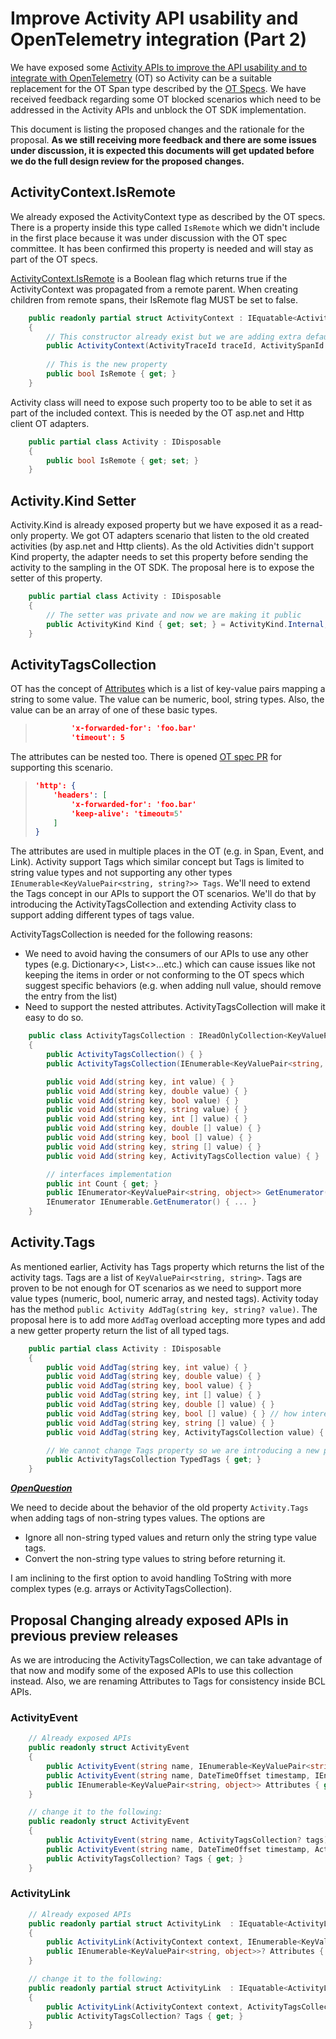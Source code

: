 # Improve Activity API usability and OpenTelemetry integration (Part 2)

We have exposed some [Activity APIs to improve the API usability and to integrate with OpenTelemetry](https://github.com/dotnet/designs/pull/98) (OT) so Activity can be a suitable replacement for the OT Span type described by the [OT Specs](https://github.com/open-telemetry/opentelemetry-specification/blob/master/specification/trace/api.md#span). We have received feedback regarding some OT blocked scenarios which need to be addressed in the Activity APIs and unblock the OT SDK implementation.

This document is listing the proposed changes and the rationale for the proposal. **As we still receiving more feedback and there are some issues under discussion, it is expected this documents will get updated before we do the full design review for the proposed changes.**

## ActivityContext.IsRemote

We already exposed the ActivityContext type as described by the OT specs. There is a property inside this type called `IsRemote` which we didn't include in the first place because it was under discussion with the OT spec committee. It has been confirmed this property is needed and will stay as part of the OT specs.

[ActivityContext.IsRemote](https://github.com/open-telemetry/opentelemetry-specification/blob/master/specification/trace/api.md#spancontext) is a Boolean flag which returns true if the ActivityContext was propagated from a remote parent. When creating children from remote spans, their IsRemote flag MUST be set to false.

```c#
    public readonly partial struct ActivityContext : IEquatable<ActivityContext>
    {
        // This constructor already exist but we are adding extra defaulted parameter for isRemote.
        public ActivityContext(ActivityTraceId traceId, ActivitySpanId spanId, ActivityTraceFlags traceFlags, string? traceState = null, isRemote = false) {...}
    
        // This is the new property 
        public bool IsRemote { get; }
    }
```

Activity class will need to expose such property too to be able to set it as part of the included context. This is needed by the OT asp.net and Http client OT adapters.

```c#
    public partial class Activity : IDisposable
    {
        public bool IsRemote { get; set; }
    }
```

## Activity.Kind Setter

Activity.Kind is already exposed property but we have exposed it as a read-only property. We got OT adapters scenario that listen to the old created activities (by asp.net and Http clients). As the old Activities didn't support Kind property, the adapter needs to set this property before sending the activity to the sampling in the OT SDK. The proposal here is to expose the setter of this property.

```c#
    public partial class Activity : IDisposable
    {
        // The setter was private and now we are making it public
        public ActivityKind Kind { get; set; } = ActivityKind.Internal;
    }
```

## ActivityTagsCollection

OT has the concept of [Attributes](https://github.com/open-telemetry/opentelemetry-specification/blob/master/specification/trace/api.md#set-attributes) which is a list of key-value pairs mapping a string to some value. The value can be numeric, bool, string types. Also, the value can be an array of one of these basic types. 

> ```json
>         'x-forwarded-for': 'foo.bar'
>         'timeout': 5
> ```

The attributes can be nested too. There is opened [OT spec PR](https://github.com/open-telemetry/opentelemetry-specification/pull/596) for supporting this scenario.

> ```json
> 'http': {
>     'headers': [
>         'x-forwarded-for': 'foo.bar'
>         'keep-alive': 'timeout=5'
>     ]
> }
> ```

The attributes are used in multiple places in the OT (e.g. in Span, Event, and Link). Activity support Tags which similar concept but Tags is limited to string value types and not supporting any other types `IEnumerable<KeyValuePair<string, string?>> Tags`.  We'll need to extend the Tags concept in our APIs to support the OT scenarios. We'll do that by introducing the ActivityTagsCollection and extending Activity class to support adding different types of tags value.

ActivityTagsCollection is needed for the following reasons:

- We need to avoid having the consumers of our APIs to use any other types (e.g. Dictionary<>, List<>...etc.) which can cause issues like not keeping the items in order or not conforming to the OT specs which suggest specific behaviors (e.g. when adding null value, should remove the entry from the list) 
- Need to support the nested attributes. ActivityTagsCollection will make it easy to do so.

```c#
    public class ActivityTagsCollection : IReadOnlyCollection<KeyValuePair<string, object>>
    {
        public ActivityTagsCollection() { }
        public ActivityTagsCollection(IEnumerable<KeyValuePair<string, object>>) { }

        public void Add(string key, int value) { }
        public void Add(string key, double value) { }
        public void Add(string key, bool value) { }
        public void Add(string key, string value) { }
        public void Add(string key, int [] value) { }
        public void Add(string key, double [] value) { }
        public void Add(string key, bool [] value) { }
        public void Add(string key, string [] value) { }
        public void Add(string key, ActivityTagsCollection value) { }

        // interfaces implementation
        public int Count { get; }
        public IEnumerator<KeyValuePair<string, object>> GetEnumerator() { ... }
        IEnumerator IEnumerable.GetEnumerator() { ... }
    }
```

## Activity.Tags

As mentioned earlier, Activity has Tags property which returns the list of the activity tags. Tags are a list of `KeyValuePair<string, string>`. Tags are proven to be not enough for OT scenarios as we need to support more value types (numeric, bool, numeric array, and nested tags). Activity today has the method `public Activity AddTag(string key, string? value)`. The proposal here is to add more `AddTag` overload accepting more types and add a new getter property return the list of all typed tags. 

```C#
    public partial class Activity : IDisposable
    {
        public void AddTag(string key, int value) { }
        public void AddTag(string key, double value) { }
        public void AddTag(string key, bool value) { }
        public void AddTag(string key, int [] value) { }
        public void AddTag(string key, double [] value) { }
        public void AddTag(string key, bool [] value) { } // how interesting this one?
        public void AddTag(string key, string [] value) { }
        public void AddTag(string key, ActivityTagsCollection value) { }

        // We cannot change Tags property so we are introducing a new property with a new name
        public ActivityTagsCollection TypedTags { get; }
    }
```

***<u>OpenQuestion</u>***

We need to decide about the behavior of the old property `Activity.Tags` when adding tags of non-string types values. The options are

- Ignore all non-string typed values and return only the string type value tags.
- Convert the non-string type values to string before returning it.

I am inclining to the first option to avoid handling ToString with more complex types (e.g. arrays or ActivityTagsCollection). 

## Proposal Changing already exposed APIs in previous preview releases

As we are introducing the ActivityTagsCollection, we can take advantage of that now and modify some of the exposed APIs to use this collection instead. Also, we are renaming Attributes to Tags for consistency inside BCL APIs.

### ActivityEvent

```C#
    // Already exposed APIs
    public readonly struct ActivityEvent
    {
        public ActivityEvent(string name, IEnumerable<KeyValuePair<string, object>>? attributes)
        public ActivityEvent(string name, DateTimeOffset timestamp, IEnumerable<KeyValuePair<string, object>>? attributes)
        public IEnumerable<KeyValuePair<string, object>> Attributes { get; }
    }

    // change it to the following:
    public readonly struct ActivityEvent
    {
        public ActivityEvent(string name, ActivityTagsCollection? tags)
        public ActivityEvent(string name, DateTimeOffset timestamp, ActivityTagsCollection? tags)
        public ActivityTagsCollection? Tags { get; }
    }
```

### ActivityLink

```C#
    // Already exposed APIs
    public readonly partial struct ActivityLink  : IEquatable<ActivityLink>
    {
        public ActivityLink(ActivityContext context, IEnumerable<KeyValuePair<string, object>>? attributes)
        public IEnumerable<KeyValuePair<string, object>>? Attributes { get; }
    }

    // change it to the following:
    public readonly partial struct ActivityLink  : IEquatable<ActivityLink>
    {
        public ActivityLink(ActivityContext context, ActivityTagsCollection? tags)
        public ActivityTagsCollection? Tags { get; }
    }
```
